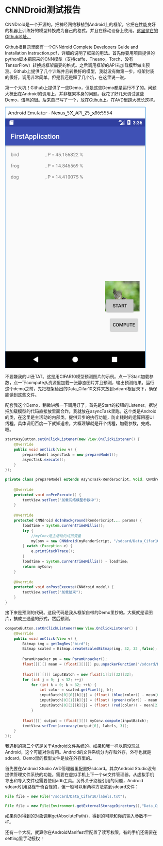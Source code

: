 # CNNDroid测试报告
CNNDroid是一个开源的，把神经网络移植到Android上的框架。它把在性能良好的机器上训练好的模型转换成为自己的格式，并且在移动设备上使用。[这里是它的Github地址。](https://github.com/ENCP/CNNdroid)

Github根目录里面有一个CNNdroid Complete Developers Guide and Installation Instruction.pdf，详细的说明了框架的用法。首先你要用项目提供的python脚本把原来的CNN模型（支持caffe，Theano，Torch，没有TensorFlow）转换成框架需要的格式。之后调用框架的API去加载模型做出预测。Github上提供了几个训练并且转换好的模型，我就没有做第一步。框架封装的很好，调用非常简单。但是我还是踩了几个坑，在这里说一说。

第一个大坑！Github上提供了一些Demo，但是这些Demo都是运行不了的。问题大概出在Android的调用上，并非框架本身的问题。我花了好几天调试这些Demo，蛋痛的很。后来自己写了一个，放在[Gtihub](https://github.com/nephashi/cnndroid_demo)上。在AVD里跑大概长这样。

![image](/images/CNNDroid/demo_appearance.png)

不要嫌我的UI丑TAT。这是用CIFAR10模型预测图片的示例。点一下Start加载参数，点一下compute从资源里加载一张静态图片并且预测，输出预测结果。运行这个demo之前，先把框架给出的Data_Cifar10文件夹放到sdcard根目录下，确保能读到这些文件。

配套我这个Demo，稍微讲解一下调用好了。首先是Start的按钮的Listener。据说把加载模型的代码直接放里面会炸，我就放在asyncTask里跑。这个类是Android的类，在这里是主活动的内部类。提供异步的执行功能，防止耗时的运算阻塞UI线程。具体调用百度一下就知道啦。大概理解就是开个线程，加载参数，完成。嗯。


```java
startAsyButton.setOnClickListener(new View.OnClickListener() {
    @Override
    public void onClick(View v) {
        prepareModel asyncTask = new prepareModel();
        asyncTask.execute();
    }
});
```


```java
private class prepareModel extends AsyncTask<RenderScript, Void, CNNdroid> {

    @Override
    protected void onPreExecute() {
        textView.setText("加载网络模型参数中");
    }

    @Override
    protected CNNdroid doInBackground(RenderScript... params) {
        loadTime = System.currentTimeMillis();
        try {
            //myConv是主活动的成员变量
            myConv = new CNNdroid(myRenderScript, "/sdcard/Data_Cifar10/Cifar10_def.txt");
        } catch (Exception e) {
            e.printStackTrace();
        }
        loadTime = System.currentTimeMillis() - loadTime;
        return myConv;
    }

    @Override
    protected void onPostExecute(CNNdroid model) {
        textView.setText("加载结束");
    }
}
```

接下来是预测的代码。这段代码是我从框架自带的Demo里抄的。大概就是读图片，搞成三通道的形式，然后预测。


```java
computeButton.setOnClickListener(new View.OnClickListener() {
    @Override
    public void onClick(View v) {
        Bitmap img = getImgRes("bird");
        Bitmap scaled = Bitmap.createScaledBitmap(img, 32, 32 ,false);

        ParamUnpacker pu = new ParamUnpacker();
        float[][][] mean = (float[][][]) pu.unpackerFunction("/sdcard/Data_Cifar10/mean.msg", float[][][].class);

        float[][][][] inputBatch = new float[1][3][32][32];
        for (int j = 0; j < 32; ++j)
            for (int k = 0; k < 32; ++k) {
                int color = scaled.getPixel(j, k);
                inputBatch[0][0][k][j] = (float) (blue(color)) - mean[0][j][k];
                inputBatch[0][1][k][j] = (float) (green(color)) - mean[1][j][k];
                inputBatch[0][2][k][j] = (float) (red(color)) - mean[2][j][k];
            }

        float[][] output = (float[][]) myConv.compute(inputBatch);
        textView.setText(accuracy(output[0], labels, 3));
    }
});
```

我遇到的第二个坑是关于Android文件系统的。如果和我一样以前没玩过Android，这个可能对你有用。Android的文件系统分内存和外存，外存也就是sdcard。Demo里的模型文件是放在外存里的。

首先要在Android Studio AVD管理器里配置好sdcard。其次Android Studio没有提供管理文件系统的功能。需要在虚拟手机上下一个se文件管理器。从虚拟手机导出和导入文件也需要使用adb工具。另外关于路径引用的问题，Android sdcard引用路径千奇百怪的，但一般可以用两种方法拿到sdcard文件：

```java
File file = new File("/sdcard/Data_Cifar10/labels.txt");
```

```java
File file = new File(Environment.getExternalStorageDirectory(),"Data_Cifar10/labels.txt");
```
如果你对得到的对象调用getAbsolutePath()，得到的可能和你的输入参数不一样。

还有一个大坑，就算你在AndroidManifest里配置了读写权限，有的手机还需要在setting里手动授权！
